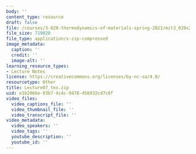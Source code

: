 ```yaml
---
body: ''
content_type: resource
draft: false
file: /courses/3-020-thermodynamics-of-materials-spring-2021/mit3_020s21_lecture07_tex.zip
file_size: 719020
file_type: application/x-zip-compressed
image_metadata:
  caption: ''
  credit: ''
  image-alt: ''
learning_resource_types:
- Lecture Notes
license: https://creativecommons.org/licenses/by-nc-sa/4.0/
resourcetype: Other
title: Lecture07_tex.zip
uid: e1b2066e-93b7-4c4c-9478-456932cd7c6f
video_files:
  video_captions_file: ''
  video_thumbnail_file: ''
  video_transcript_file: ''
video_metadata:
  video_speakers: ''
  video_tags: ''
  youtube_description: ''
  youtube_id: ''
---
```

